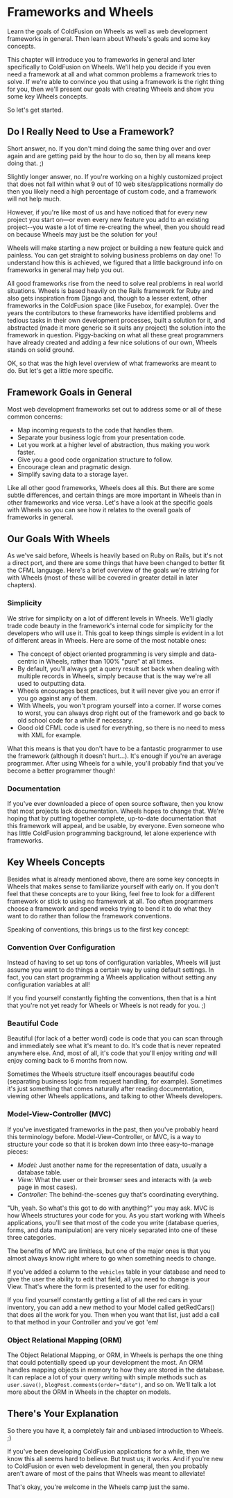 # Frameworks and Wheels

<p class="intro">Learn the goals of ColdFusion on Wheels as well as web development frameworks in general.
Then learn about Wheels's goals and some key concepts.</p>

This chapter will introduce you to frameworks in general and later specifically to ColdFusion on Wheels.
We'll help you decide if you even need a framework at all and what common problems a framework tries to
solve. If we're able to convince you that using a framework is the right thing for you, then we'll
present our goals with creating Wheels and show you some key Wheels concepts.

So let's get started.

## Do I Really Need to Use a Framework?

Short answer, no. If you don't mind doing the same thing over and over again and are getting paid by the
hour to do so, then by all means keep doing that. ;)

Slightly longer answer, no. If you're working on a highly customized project that does not fall within
what 9 out of 10 web sites/applications normally do then you likely need a high percentage of custom code,
and a framework will not help much.

However, if you're like most of us and have noticed that for every new project you start on&mdash;or even
every new feature you add to an existing project--you waste a lot of time re-creating the wheel, then you
should read on because Wheels may just be the solution for you!

Wheels will make starting a new project or building a new feature quick and painless. You can get straight
to solving business problems on day one! To understand how this is achieved, we figured that a little
background info on frameworks in general may help you out.

All good frameworks rise from the need to solve real problems in real world situations. Wheels is based
heavily on the Rails framework for Ruby and also gets inspiration from Django and, though to a lesser
extent, other frameworks in the ColdFusion space (like Fusebox, for example). Over the years the
contributors to these frameworks have identified problems and tedious tasks in their own development
processes, built a solution for it, and abstracted (made it more generic so it suits any project) the
solution into the framework in question. Piggy-backing on what all these great programmers have already
created and adding a few nice solutions of our own, Wheels stands on solid ground.

OK, so that was the high level overview of what frameworks are meant to do. But let's get a little more
specific.

## Framework Goals in General

Most web development frameworks set out to address some or all of these common concerns:

  * Map incoming requests to the code that handles them.
  * Separate your business logic from your presentation code.
  * Let you work at a higher level of abstraction, thus making you work faster.
  * Give you a good code organization structure to follow.
  * Encourage clean and pragmatic design.
  * Simplify saving data to a storage layer.

Like all other good frameworks, Wheels does all this. But there are some subtle differences, and certain
things are more important in Wheels than in other frameworks and vice versa. Let's have a look at the
specific goals with Wheels so you can see how it relates to the overall goals of frameworks in general.

## Our Goals With Wheels

As we've said before, Wheels is heavily based on Ruby on Rails, but it's not a direct port, and there
are some things that have been changed to better fit the CFML language. Here's a brief overview of the
goals we're striving for with Wheels (most of these will be covered in greater detail in later
chapters).

### Simplicity

We strive for simplicity on a lot of different levels in Wheels. We'll gladly trade code beauty in the
framework's internal code for simplicity for the developers who will use it. This goal to keep things
simple is evident in a lot of different areas in Wheels. Here are some of the most notable ones:

  * The concept of object oriented programming is very simple and data-centric in Wheels, rather than
	100% "pure" at all times.
  * By default, you'll always get a query result set back when dealing with multiple records in Wheels,
	simply because that is the way we're all used to outputting data.
  * Wheels encourages best practices, but it will never give you an error if you go against any of them.
  * With Wheels, you won't program yourself into a corner. If worse comes to worst, you can always drop
	right out of the framework and go back to old school code for a while if necessary.
  * Good old CFML code is used for everything, so there is no need to mess with XML for example.

What this means is that you don't have to be a fantastic programmer to use the framework (although it
doesn't hurt...). It's enough if you're an average programmer. After using Wheels for a while, you'll
probably find that you've become a better programmer though!

### Documentation

If you've ever downloaded a piece of open source software, then you know that most projects lack
documentation. Wheels hopes to change that. We're hoping that by putting together complete, up-to-date
documentation that this framework will appeal, and be usable, by everyone. Even someone who has little
ColdFusion programming background, let alone experience with frameworks.

## Key Wheels Concepts

Besides what is already mentioned above, there are some key concepts in Wheels that makes sense to
familiarize yourself with early on. If you don't feel that these concepts are to your liking, feel free
to look for a different framework or stick to using no framework at all. Too often programmers choose a
framework and spend weeks trying to bend it to do what they want to do rather than follow the framework
conventions.

Speaking of conventions, this brings us to the first key concept:

### Convention Over Configuration

Instead of having to set up tons of configuration variables, Wheels will just assume you want to do
things a certain way by using default settings. In fact, you can start programming a Wheels
application without setting any configuration variables at all!

If you find yourself constantly fighting the conventions, then that is a hint that you're not yet ready
for Wheels or Wheels is not ready for you. ;)

### Beautiful Code

Beautiful (for lack of a better word) code is code that you can scan through and immediately see what
it's meant to do. It's code that is never repeated anywhere else. And, most of all, it's code that
you'll enjoy writing _and_ will enjoy coming back to 6 months from now.

Sometimes the Wheels structure itself encourages beautiful code (separating business logic from
request handling, for example). Sometimes it's just something that comes naturally after reading
documentation, viewing other Wheels applications, and talking to other Wheels developers.

### Model-View-Controller (MVC)

If you've investigated frameworks in the past, then you've probably heard this terminology before.
Model-View-Controller, or MVC, is a way to structure your code so that it is broken down into three
easy-to-manage pieces:

  * *Model:* Just another name for the representation of data, usually a database table.
  * *View:* What the user or their browser sees and interacts with (a web page in most cases).
  * *Controller:* The behind-the-scenes guy that's coordinating everything.

"Uh, yeah. So what's this got to do with anything?" you may ask. MVC is how Wheels structures your
code for you. As you start working with Wheels applications, you'll see that most of the code you
write (database queries, forms, and data manipulation) are very nicely separated into one of these
three categories.

The benefits of MVC are limitless, but one of the major ones is that you almost always know right
where to go when something needs to change.

If you've added a column to the `vehicles` table in your database and need to give the user the
ability to edit that field, all you need to change is your View. That's where the form is presented
to the user for editing.

If you find yourself constantly getting a list of all the red cars in your inventory, you can add a
new method to your Model called getRedCars() that does all the work for you. Then when you want
that list, just add a call to that method in your Controller and you've got 'em!

### Object Relational Mapping (ORM)

The Object Relational Mapping, or ORM, in Wheels is perhaps the one thing that could potentially
speed up your development the most. An ORM handles mapping objects in memory to how they are stored
in the database. It can replace a lot of your query writing with simple methods such as
`user.save()`, `blogPost.comments(order="date")`, and so on. We'll talk a lot more about the ORM in
Wheels in the chapter on models.

## There's Your Explanation

So there you have it, a completely fair and unbiased introduction to Wheels. ;)

If you've been developing ColdFusion applications for a while, then we know this all seems hard to
believe. But trust us; it works. And if you're new to ColdFusion or even web development in general,
then you probably aren't aware of most of the pains that Wheels was meant to alleviate!

That's okay, you're welcome in the Wheels camp just the same.
